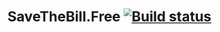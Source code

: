 # SaveTheBill.Free [![Build status](https://ci.appveyor.com/api/projects/status/cj90np6jt4d6clx1?svg=true)](https://ci.appveyor.com/project/zmartl/savethebill-free)
